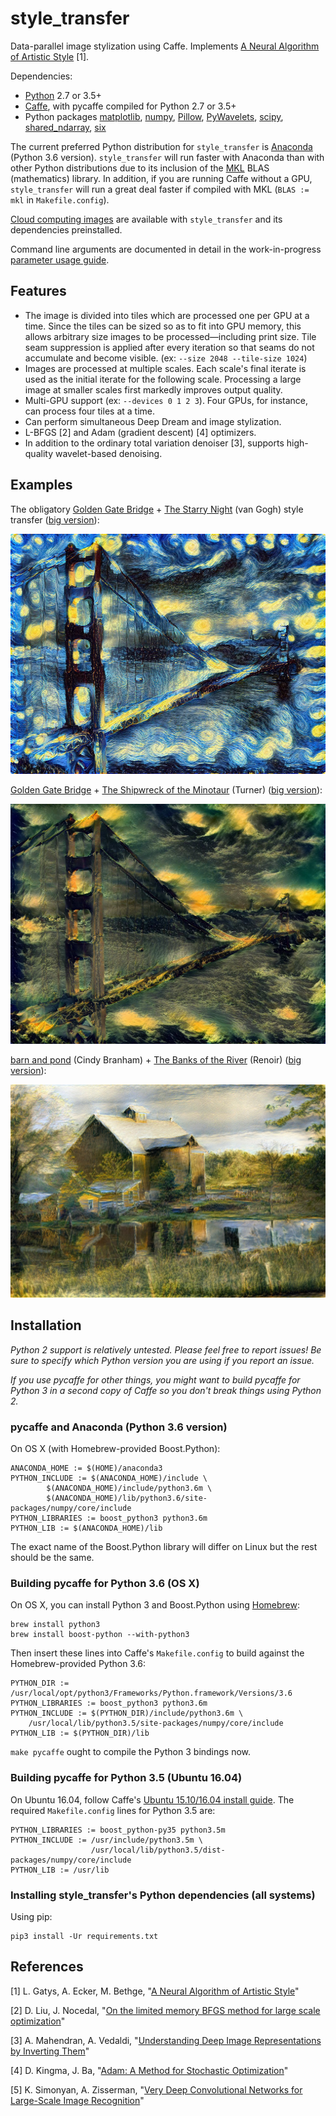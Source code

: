 # style_transfer

Data-parallel image stylization using Caffe. Implements [A Neural Algorithm of Artistic Style](http://arxiv.org/abs/1508.06576) [1].

Dependencies:
- [Python](https://www.python.org) 2.7 or 3.5+
- [Caffe](http://caffe.berkeleyvision.org), with pycaffe compiled for Python 2.7 or 3.5+
- Python packages [matplotlib](http://matplotlib.org), [numpy](http://www.numpy.org), [Pillow](https://python-pillow.org), [PyWavelets](https://pywavelets.readthedocs.io/en/latest/), [scipy](http://www.scipy.org), [shared_ndarray](https://github.com/crowsonkb/shared_ndarray), [six](https://pythonhosted.org/six/)

The current preferred Python distribution for `style_transfer` is [Anaconda](https://www.continuum.io/downloads) (Python 3.6 version). `style_transfer` will run faster with Anaconda than with other Python distributions due to its inclusion of the [MKL](https://software.intel.com/en-us/intel-mkl) BLAS (mathematics) library. In addition, if you are running Caffe without a GPU, `style_transfer` will run a great deal faster if compiled with MKL (`BLAS := mkl` in `Makefile.config`).

[Cloud computing images](https://github.com/crowsonkb/style_transfer/wiki/Cloud-computing-images) are available with `style_transfer` and its dependencies preinstalled.

Command line arguments are documented in detail in the work-in-progress [parameter usage guide](https://github.com/crowsonkb/style_transfer/wiki/Parameter-usage).

## Features

- The image is divided into tiles which are processed one per GPU at a time. Since the tiles can be sized so as to fit into GPU memory, this allows arbitrary size images to be processed&mdash;including print size. Tile seam suppression is applied after every iteration so that seams do not accumulate and become visible. (ex: `--size 2048 --tile-size 1024`)
- Images are processed at multiple scales. Each scale's final iterate is used as the initial iterate for the following scale. Processing a large image at smaller scales first markedly improves output quality.
- Multi-GPU support (ex: `--devices 0 1 2 3`). Four GPUs, for instance, can process four tiles at a time.
- Can perform simultaneous Deep Dream and image stylization.
- L-BFGS [2] and Adam (gradient descent) [4] optimizers.
- In addition to the ordinary total variation denoiser [3], supports high-quality wavelet-based denoising.

## Examples

The obligatory [Golden Gate Bridge](https://raw.githubusercontent.com/jcjohnson/neural-style/master/examples/inputs/golden_gate.jpg) + [The Starry Night](https://raw.githubusercontent.com/jcjohnson/neural-style/master/examples/inputs/starry_night.jpg) (van Gogh) style transfer ([big version](https://s3-us-west-2.amazonaws.com/cb0a-46ef-cc86-8dda/style_transfer_examples/golden_gate_sn_big.jpg)):

<img src="examples/golden_gate_sn.jpg" width="512" height="384">

[Golden Gate Bridge](https://raw.githubusercontent.com/jcjohnson/neural-style/master/examples/inputs/golden_gate.jpg) + [The Shipwreck of the Minotaur](https://raw.githubusercontent.com/jcjohnson/neural-style/master/examples/inputs/shipwreck.jpg) (Turner) ([big version](https://s3-us-west-2.amazonaws.com/cb0a-46ef-cc86-8dda/style_transfer_examples/golden_shipwreck.jpg)):

<img src="examples/golden_shipwreck.jpg" width="512" height="384">

[barn and pond](http://r0k.us/graphics/kodak/kodim22.html) (Cindy Branham) + [The Banks of the River](https://raw.githubusercontent.com/DmitryUlyanov/fast-neural-doodle/master/data/Renoir/style.png) (Renoir) ([big version](http://cb0a-46ef-cc86-8dda.s3.amazonaws.com/style_transfer_examples/kodim22_renoir.jpg)):

<img src="examples/kodim22_renoir.jpg" width="512" height="341.5">

## Installation

*Python 2 support is relatively untested. Please feel free to report issues! Be sure to specify which Python version you are using if you report an issue.*

*If you use pycaffe for other things, you might want to build pycaffe for Python 3 in a second copy of Caffe so you don't break things using Python 2.*

### pycaffe and Anaconda (Python 3.6 version)

On OS X (with Homebrew-provided Boost.Python):

```
ANACONDA_HOME := $(HOME)/anaconda3
PYTHON_INCLUDE := $(ANACONDA_HOME)/include \
		$(ANACONDA_HOME)/include/python3.6m \
		$(ANACONDA_HOME)/lib/python3.6/site-packages/numpy/core/include
PYTHON_LIBRARIES := boost_python3 python3.6m
PYTHON_LIB := $(ANACONDA_HOME)/lib
```

The exact name of the Boost.Python library will differ on Linux but the rest should be the same.

### Building pycaffe for Python 3.6 (OS X)

On OS X, you can install Python 3 and Boost.Python using [Homebrew](http://brew.sh):

```
brew install python3
brew install boost-python --with-python3
```

Then insert these lines into Caffe's `Makefile.config` to build against the Homebrew-provided Python 3.6:

```
PYTHON_DIR := /usr/local/opt/python3/Frameworks/Python.framework/Versions/3.6
PYTHON_LIBRARIES := boost_python3 python3.6m
PYTHON_INCLUDE := $(PYTHON_DIR)/include/python3.6m \
	/usr/local/lib/python3.5/site-packages/numpy/core/include
PYTHON_LIB := $(PYTHON_DIR)/lib
```

`make pycaffe` ought to compile the Python 3 bindings now.

### Building pycaffe for Python 3.5 (Ubuntu 16.04)

On Ubuntu 16.04, follow Caffe's [Ubuntu 15.10/16.04 install guide](https://github.com/BVLC/caffe/wiki/Ubuntu-16.04-or-15.10-Installation-Guide). The required `Makefile.config` lines for Python 3.5 are:

```
PYTHON_LIBRARIES := boost_python-py35 python3.5m
PYTHON_INCLUDE := /usr/include/python3.5m \
                  /usr/local/lib/python3.5/dist-packages/numpy/core/include
PYTHON_LIB := /usr/lib
```

### Installing style_transfer's Python dependencies (all systems)

Using pip:

```
pip3 install -Ur requirements.txt
```

## References

[1] L. Gatys, A. Ecker, M. Bethge, "[A Neural Algorithm of Artistic Style](https://arxiv.org/abs/1508.06576)"

[2] D. Liu, J. Nocedal, "[On the limited memory BFGS method for large scale optimization](http://users.iems.northwestern.edu/~nocedal/PDFfiles/limited-memory.pdf)"

[3] A. Mahendran, A. Vedaldi, "[Understanding Deep Image Representations by Inverting Them](https://arxiv.org/abs/1412.0035)"

[4] D. Kingma, J. Ba, "[Adam: A Method for Stochastic Optimization](https://arxiv.org/abs/1412.6980)"

[5] K. Simonyan, A. Zisserman, "[Very Deep Convolutional Networks for Large-Scale Image Recognition](https://arxiv.org/abs/1409.1556)"
